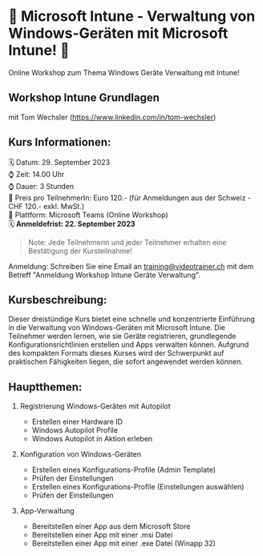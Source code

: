 # 📢 Microsoft Intune - Verwaltung von Windows-Geräten mit Microsoft Intune! 📢
Online Workshop zum Thema Windows Geräte Verwaltung mit Intune!

## Workshop Intune Grundlagen
mit Tom Wechsler (https://www.linkedin.com/in/tom-wechsler)


## Kurs Informationen:
🗓️ Datum: 29. September 2023  
⌚ Zeit: 14.00 Uhr  
⌚ Dauer: 3 Stunden  
💸 Preis pro TeilnehmerIn: Euro 120.- (für Anmeldungen aus der Schweiz - CHF 120.- exkl. MwSt.)  
📍 Plattform: Microsoft Teams (Online Workshop)  
🗓️ **Anmeldefrist: 22. September 2023**  

> Note: Jede Teilnehmerin und jeder Teilnehmer erhalten eine Bestätigung der Kursteilnahme!

Anmeldung: Schreiben Sie eine Email an training@videotrainer.ch mit dem Betreff "Anmeldung Workshop Intune Geräte Verwaltung".  

## Kursbeschreibung:
Dieser dreistündige Kurs bietet eine schnelle und konzentrierte Einführung in die Verwaltung von Windows-Geräten mit Microsoft Intune. Die Teilnehmer werden lernen, wie sie Geräte registrieren, grundlegende Konfigurationsrichtlinien erstellen und Apps verwalten können. Aufgrund des kompakten Formats dieses Kurses wird der Schwerpunkt auf praktischen Fähigkeiten liegen, die sofort angewendet werden können.

## Hauptthemen:
1. Registrierung Windows-Geräten mit Autopilot
   - Erstellen einer Hardware ID
   - Windows Autopilot Profile
   - Windows Autopilot in Aktion erleben

2. Konfiguration von Windows-Geräten
   - Erstellen eines Konfigurations-Profile (Admin Template)
   - Prüfen der Einstellungen
   - Erstellen eines Konfigurations-Profile (Einstellungen auswählen)
   - Prüfen der Einstellungen

3. App-Verwaltung
   - Bereitstellen einer App aus dem Microsoft Store
   - Bereitstellen einer App mit einer .msi Datei
   - Bereitstellen einer App mit einer .exe Datei (Winapp 32)

